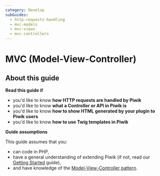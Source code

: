 ```yaml
---
category: Develop
subGuides:
  - http-requests-handling
  - mvc-models
  - mvc-views
  - mvc-controllers
---
```

# MVC (Model-View-Controller)

## About this guide

**Read this guide if**

* you'd like to know **how HTTP requests are handled by Piwik**
* you'd like to know **what a Controller or API in Piwik is**
* you'd like to know **how to show HTML generated by your plugin to Piwik users**
* you'd like to know **how to use Twig templates in Piwik**

**Guide assumptions**

This guide assumes that you:

* can code in PHP,
* have a general understanding of extending Piwik (if not, read our [Getting Started](/guides/getting-started-part-1) guide),
* and have knowledge of the [Model-View-Controller pattern](http://en.wikipedia.org/wiki/Model%E2%80%93view%E2%80%93controller).
